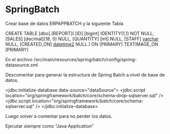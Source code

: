 # SpringBatch

Crear base de datos ERPAPPBATCH y la siguiente Tabla

CREATE TABLE [dbo].[REPORT](
	[ID] [bigint] IDENTITY(1,1) NOT NULL,
	[SALES] [decimal](18, 0) NULL,
	[QUANTITY] [int] NULL,
	[STAFF] [varchar](max) NULL,
	[CREATED_ON] [datetime2](7) NULL
) ON [PRIMARY] TEXTIMAGE_ON [PRIMARY]

En el archivo /src/main/resources/spring/batch/config/spring-datasource.xml

Descomentar para generar la estructura de Spring Batch a nivel de base de datos.

<jdbc:initialize-database data-source="dataSource">
	<jdbc:script location="org/springframework/batch/core/schema-drop-sqlserver.sql" />
	<jdbc:script location="org/springframework/batch/core/schema-sqlserver.sql" />
</jdbc:initialize-database>
    
Luego volver a comentar para no perder los datos.

Ejecutar siempre como "Java Application"
